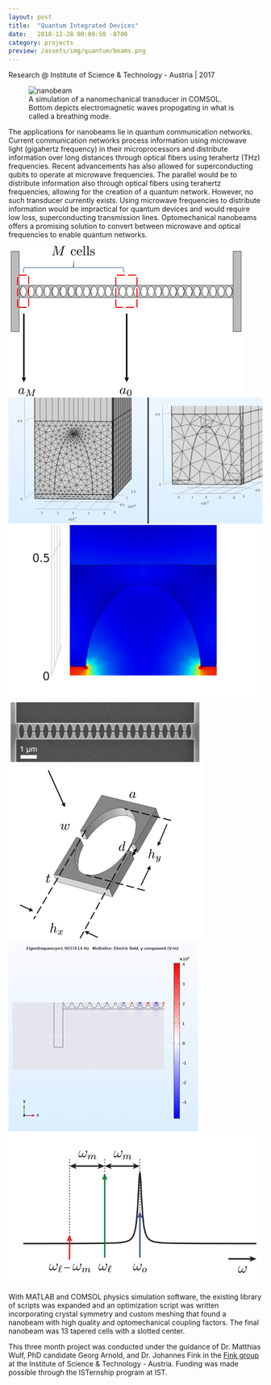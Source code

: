 ```yaml
---
layout: post
title:  "Quantum Integrated Devices"
date:   2018-12-28 00:09:50 -0700
category: projects
preview: /assets/img/quantum/beams.png
---
```


Research @ Institute of Science & Technology - Austria | 2017

<figure>
  <img src="{{ site.url }}/assets/img/quantum/beams2.png" alt="nanobeam" height="80%" width="80%"/>
  <figcaption>A simulation of a nanomechanical transducer in COMSOL. Bottom depicts electromagnetic waves propogating in what is called a breathing mode.</figcaption>
</figure>

The applications for nanobeams lie in quantum communication networks. Current communication networks process information using microwave light (gigahertz frequency) in their microprocessors and distribute information over long distances through optical fibers using terahertz (THz) frequencies. Recent advancements has also allowed for superconducting qubits to operate at microwave frequencies. The parallel would be to distribute information also through optical fibers using terahertz frequencies, allowing for the creation of a quantum network. However, no such transducer currently exists. Using microwave frequencies to distribute information would be impractical for quantum devices and would require low loss, superconducting transmission lines. Optomechanical nanobeams offers a promising solution to convert between microwave and optical frequencies to enable quantum networks.

<div class="gallery" data-columns="3">
    <img src="/assets/img/quantum/1.png">
    <img src="/assets/img/quantum/2.png">
    <img src="/assets/img/quantum/3.png">
    <img src="/assets/img/quantum/6.png">
    <img src="/assets/img/quantum/4.png">
    <img src="/assets/img/quantum/5.png">
</div>

With MATLAB and COMSOL physics simulation software, the existing library of scripts was expanded and an optimization script was written incorporating crystal symmetry and custom meshing that found a nanobeam with high quality and optomechanical coupling factors. The final nanobeam was 13 tapered cells with a slotted center.

This three month project was conducted under the guidance of Dr. Matthias Wulf, PhD candidate Georg Arnold, and Dr. Johannes Fink in the [Fink group](https://quantumids.com/) at the Institute of Science & Technology - Austria. Funding was made possible through the ISTernship program at IST.
